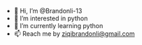 - 👋 Hi, I’m @Brandonli-13
- 👀 I’m interested in python
- 🌱 I’m currently learning python
- 📫 Reach me by ziqibrandonli@gmail.com
